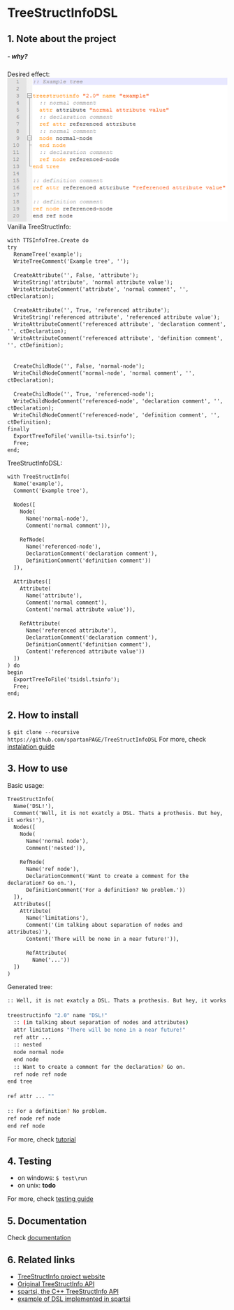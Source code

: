 # TreeStructInfoDSL
## 1. Note about the project
##### - why?
Desired effect: 
![Example tree](docs/readme/example-tree.png)
Vanilla TreeStructInfo:
```delphi
with TTSInfoTree.Create do
try
  RenameTree('example');
  WriteTreeComment('Example tree', '');
 
  CreateAttribute('', False, 'attribute');
  WriteString('attribute', 'normal attribute value');
  WriteAttributeComment('attribute', 'normal comment', '', ctDeclaration);
 
  CreateAttribute('', True, 'referenced attribute');
  WriteString('referenced attribute', 'referenced attribute value');
  WriteAttributeComment('referenced attribute', 'declaration comment', '', ctDeclaration);
  WriteAttributeComment('referenced attribute', 'definition comment', '', ctDefinition);
 
 
  CreateChildNode('', False, 'normal-node');
  WriteChildNodeComment('normal-node', 'normal comment', '', ctDeclaration);
 
  CreateChildNode('', True, 'referenced-node');
  WriteChildNodeComment('referenced-node', 'declaration comment', '', ctDeclaration);
  WriteChildNodeComment('referenced-node', 'definition comment', '', ctDefinition);
finally
  ExportTreeToFile('vanilla-tsi.tsinfo');
  Free;
end;
```

TreeStructInfoDSL:
```delphi
with TreeStructInfo(
  Name('example'),
  Comment('Example tree'),
 
  Nodes([
    Node(
      Name('normal-node'),
      Comment('normal comment')),
 
    RefNode(
      Name('referenced-node'),
      DeclarationComment('declaration comment'),
      DefinitionComment('definition comment'))
  ]),
 
  Attributes([
    Attribute(
      Name('attribute'),
      Comment('normal comment'),
      Content('normal attribute value')),
 
    RefAttribute(
      Name('referenced attribute'),
      DeclarationComment('declaration comment'),
      DefinitionComment('definition comment'),
      Content('referenced attribute value'))
  ])
) do
begin
  ExportTreeToFile('tsidsl.tsinfo');
  Free;
end;
```

## 2. How to install
```$ git clone --recursive https://github.com/spartanPAGE/TreeStructInfoDSL``` 
For more, check [instalation guide](docs/installation/guide.md)

## 3. How to use
Basic usage:
```delphi
TreeStructInfo(
  Name('DSL!'),
  Comment('Well, it is not exatcly a DSL. Thats a prothesis. But hey, it works!'),
  Nodes([
    Node(
      Name('normal node'),
      Comment('nested')),

    RefNode(
      Name('ref node'),
      DeclarationComment('Want to create a comment for the declaration? Go on.'),
      DefinitionComment('For a definition? No problem.'))
  ]),
  Attributes([
    Attribute(
      Name('limitations'),
      Comment('(im talking about separation of nodes and attributes)'),
      Content('There will be none in a near future!')),

      RefAttribute(
        Name('...'))
  ])
)
```
Generated tree:
```bash
:: Well, it is not exatcly a DSL. Thats a prothesis. But hey, it works!

treestructinfo "2.0" name "DSL!"
  :: (im talking about separation of nodes and attributes)
  attr limitations "There will be none in a near future!"
  ref attr ...
  :: nested
  node normal node
  end node
  :: Want to create a comment for the declaration? Go on.
  ref node ref node
end tree

ref attr ... ""

:: For a definition? No problem.
ref node ref node
end ref node
```

For more, check [tutorial](docs/tutorial/guide.md)

## 4. Testing
- on windows: ```$ test\run```
- on unix: __todo__

For more, check [testing guide](docs/testing/guide.md)

## 5. Documentation

Check [documentation](docs/documentation/index.md)

## 6. Related links
- [TreeStructInfo project website](http://treestruct.info) 
- [Original TreeStructInfo API](https://github.com/furious-programming/TreeStructInfo)
- [spartsi, the C++ TreeStructInfo API](https://github.com/spartanPAGE/spartsi)
- [example of DSL implemented in spartsi](https://github.com/spartanPAGE/spartsi/blob/master/test/builder/flat-content.cpp)
